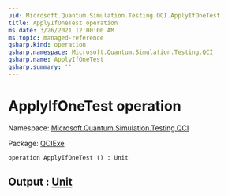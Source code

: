 ```yaml
---
uid: Microsoft.Quantum.Simulation.Testing.QCI.ApplyIfOneTest
title: ApplyIfOneTest operation
ms.date: 3/26/2021 12:00:00 AM
ms.topic: managed-reference
qsharp.kind: operation
qsharp.namespace: Microsoft.Quantum.Simulation.Testing.QCI
qsharp.name: ApplyIfOneTest
qsharp.summary: ''
---
```


# ApplyIfOneTest operation

Namespace: [Microsoft.Quantum.Simulation.Testing.QCI](xref:Microsoft.Quantum.Simulation.Testing.QCI)

Package: [QCIExe](https://nuget.org/packages/QCIExe)




```qsharp
operation ApplyIfOneTest () : Unit
```


## Output : [Unit](xref:microsoft.quantum.lang-ref.unit)

